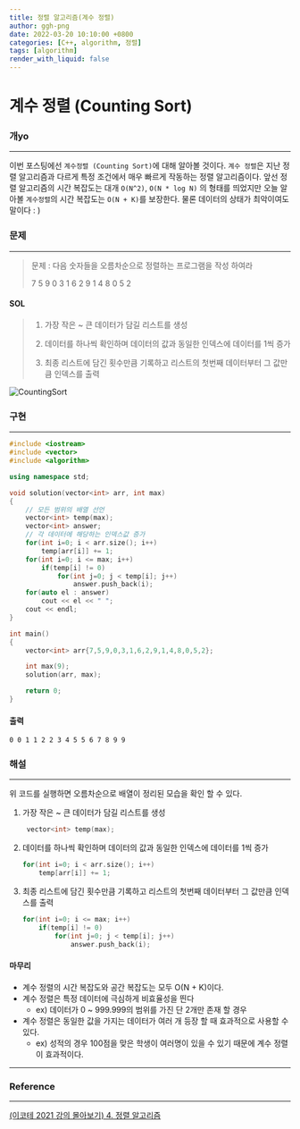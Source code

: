 ```yaml
---
title: 정렬 알고리즘(계수 정렬)
author: ggh-png
date: 2022-03-20 10:10:00 +0800
categories: [C++, algorithm, 정렬]
tags: [algorithm]
render_with_liquid: false
---
```


# 계수 정렬 (Counting Sort)

### 개yo

---

이번 포스팅에선 `계수정렬 (Counting Sort)`에 대해 알아볼 것이다. `계수 정렬`은 지난 정렬 알고리즘과 다르게 특정 조건에서 매우 빠르게 작동하는 정렬 알고리즘이다. 앞선 정렬 알고리즘의 시간 복잡도는 대개 `O(N^2)`, `O(N * log N)` 의 형태를 띄었지만 오늘 알아볼 `계수정렬`의 시간 복잡도는 `O(N + K)`를 보장한다. 물론 데이터의 상태가 최악이여도 말이다 : ) 

### 문제

---

> 문제 : 다음 숫자들을 오름차순으로 정렬하는 프로그램을 작성 하여라
> 
> 
> 7 5 9 0 3 1 6 2 9 1 4 8 0 5 2
> 

#### SOL     

> 1.  가장 작은 ~ 큰 데이터가 담길 리스트를 생성
> 
> 1. 데이터를 하나씩 확인하며 데이터의 값과 동일한 인덱스에 데이터를 1씩 증가 
> 2. 최종 리스트에 담긴 횟수만큼 기록하고 리스트의 첫번째 데이터부터 그 값만큼 인덱스를 출력

![CountingSort](https://user-images.githubusercontent.com/71277820/159281755-4eb7f82e-1455-4859-8645-cdbdfacb5828.png)



### 구현

---

```cpp
#include <iostream>
#include <vector>
#include <algorithm>

using namespace std; 

void solution(vector<int> arr, int max)
{
    // 모든 범위의 배열 선언 
    vector<int> temp(max);
    vector<int> answer;
    // 각 데이터에 해당하는 인덱스값 증가
    for(int i=0; i < arr.size(); i++)
        temp[arr[i]] += 1;            
    for(int i=0; i <= max; i++)
        if(temp[i] != 0)
            for(int j=0; j < temp[i]; j++)
                answer.push_back(i);
    for(auto el : answer)
        cout << el << " ";
    cout << endl;
}

int main()
{
    vector<int> arr{7,5,9,0,3,1,6,2,9,1,4,8,0,5,2};

    int max(9);
    solution(arr, max);

    return 0;
}
```

#### 출력

```
0 0 1 1 2 2 3 4 5 5 6 7 8 9 9
```

### 해설

---

위 코드를 실행하면 오름차순으로 배열이 정리된 모습을 확인 할 수 있다. 

1. 가장 작은 ~ 큰 데이터가 담길 리스트를 생성 
    
   ```cpp
    vector<int> temp(max);
   ``` 
    
2. 데이터를 하나씩 확인하며 데이터의 값과 동일한 인덱스에 데이터를 1씩 증가 
    
    ```cpp
    for(int i=0; i < arr.size(); i++)
        temp[arr[i]] += 1;  
    ```
    
     
    
3.  최종 리스트에 담긴 횟수만큼 기록하고 리스트의 첫번째 데이터부터 그 값만큼 인덱스를 출력
    
    ```cpp
    for(int i=0; i <= max; i++)
        if(temp[i] != 0)
            for(int j=0; j < temp[i]; j++)
                answer.push_back(i);
    ```
    

#### 마무리 

- 계수 정렬의 시간 복잡도와 공간 복잡도는 모두 O(N + K)이다.
- 계수 정렬은 특정 데이터에 극심하게 비효율성을 띈다
    - ex) 데이터가 0 ~ 999.999의 범위를 가진 단 2개만 존재 할 경우
- 계수 정렬은 동일한 값을 가지는 데이터가 여러 개 등장 할 때 효과적으로 사용할 수 있다.
    - ex) 성적의 경우 100점을 맞은 학생이 여러명이 있을 수 있기 때문에 계수 정렬이 효과적이다.

---

### Reference

---

[(이코테 2021 강의 몰아보기) 4. 정렬 알고리즘](https://www.youtube.com/watch?v=KGyK-pNvWos&list=PLRx0vPvlEmdAghTr5mXQxGpHjWqSz0dgC&index=4)